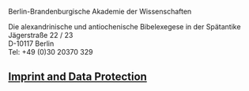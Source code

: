 Berlin-Brandenburgische Akademie der Wissenschaften

Die alexandrinische und antiochenische Bibelexegese in der Spätantike  
Jägerstraße 22 / 23  
D-10117 Berlin  
Tel: +49 (0)30 20370 329  

## [Imprint and Data Protection](../imprint)

